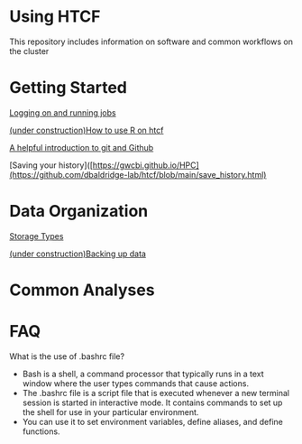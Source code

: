 # Using HTCF
This repository includes information on software and common workflows on the cluster

# <a name="documentslist"></a>Getting Started
[Logging on and running jobs](https://github.com/dbaldridge-lab/htcf/blob/main/htcf_access.md)  

[(under construction)How to use R on htcf](https://github.com/dbaldridge-lab/htcf/blob/main/using_R.md)  

[A helpful introduction to git and Github](https://gwcbi.github.io/HPC/github.html)

[Saving your history]([https://gwcbi.github.io/HPC](https://github.com/dbaldridge-lab/htcf/blob/main/save_history.html)

# <a name="documentslist"></a>Data Organization
[Storage Types](https://htcf.wustl.edu/docs/storage/)

[(under construction)Backing up data](https://github.com/dbaldridge-lab/htcf/blob/main/backups.md)  

# <a name="documentslist"></a>Common Analyses

# <a name="documentslist"></a>FAQ
What is the use of .bashrc file?
* Bash is a shell, a command processor that typically runs in a text window where the user types commands that cause actions.
* The .bashrc file is a script file that is executed whenever a new terminal session is started in interactive mode. It contains commands to set up the shell for use in your particular environment.
* You can use it to set environment variables, define aliases, and define functions.

